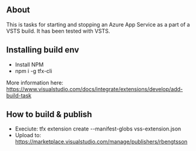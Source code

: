 ## About ##

This is tasks for starting and stopping an Azure App Service as a part of a VSTS build. It has been tested with VSTS.


## Installing build env

 * Install NPM
 * npm i -g tfx-cli

More information here: https://www.visualstudio.com/docs/integrate/extensions/develop/add-build-task


## How to build & publish

* Execiute: tfx extension create --manifest-globs vss-extension.json
* Upload to: https://marketplace.visualstudio.com/manage/publishers/rbengtsson
